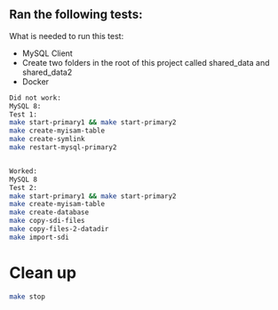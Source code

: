 ## Ran the following tests: 

What is needed to run this test:
- MySQL Client
- Create two folders in the root of this project called shared_data and shared_data2
- Docker

```bash
Did not work:
MySQL 8:
Test 1:
make start-primary1 && make start-primary2
make create-myisam-table
make create-symlink
make restart-mysql-primary2


Worked:
MySQL 8
Test 2:
make start-primary1 && make start-primary2
make create-myisam-table
make create-database
make copy-sdi-files
make copy-files-2-datadir
make import-sdi
```

# Clean up
```bash
make stop
```

